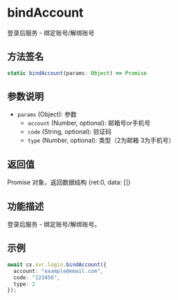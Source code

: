 # bindAccount

登录后服务 - 绑定账号/解绑账号

## 方法签名
```typescript
static bindAccount(params: Object) => Promise
```

## 参数说明
- `params` (Object): 参数
  - `account` (Number, optional): 邮箱号or手机号
  - `code` (String, optional): 验证码
  - `type` (Number, optional): 类型（2为邮箱 3为手机号）

## 返回值
Promise 对象，返回数据结构 {ret:0, data: []}

## 功能描述
登录后服务 - 绑定账号/解绑账号。

## 示例
```typescript
await cx.svr.login.bindAccount({
  account: "example@email.com",
  code: "123456",
  type: 2
});
``` 